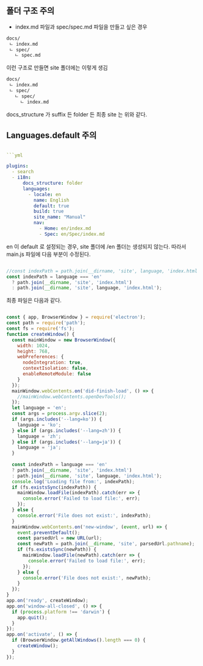 ## 폴더 구조 주의

- index.md 파일과 spec/spec.md 파일을 만들고 싶은 경우

```md
docs/
 ㄴ index.md
 ㄴ spec/
   ㄴ spec.md 
```

이런 구조로 만들면 site 폴더에는 이렇게 생김

```md
docs/
 ㄴ index.md
 ㄴ spec/
   ㄴ spec/
     ㄴ index.md 
```

docs_structure 가 suffix 든 folder 든 최종 site 는 위와 같다.

## Languages.default 주의

```yml

```yml

plugins:
  - search
  - i18n:
      docs_structure: folder
      languages:
        - locale: en
          name: English
          default: true
          build: true
          site_name: "Manual"
          nav:
            - Home: en/index.md
            - Spec: en/Spec/index.md

```


en 이 default 로 설정되는 경우, site 폴더에 /en 폴더는 생성되지 않는다.
따라서 main.js 파일에 다음 부분이 수정된다.

```js

//const indexPath = path.join(__dirname, 'site', language, 'index.html');
const indexPath = language === 'en'
  ? path.join(__dirname, 'site', 'index.html')
  : path.join(__dirname, 'site', language, 'index.html');

```


최종 파일은 다음과 같다.

```js

const { app, BrowserWindow } = require('electron');
const path = require('path');
const fs = require('fs');  
function createWindow() {
  const mainWindow = new BrowserWindow({
    width: 1024,
    height: 768,
    webPreferences: {
      nodeIntegration: true,
      contextIsolation: false,
      enableRemoteModule: false
    }
  });  
  mainWindow.webContents.on('did-finish-load', () => {
    //mainWindow.webContents.openDevTools();
  });  
  let language = 'en';
  const args = process.argv.slice(2);
  if (args.includes('--lang=ko')) {
    language = 'ko';
  } else if (args.includes('--lang=zh')) {
    language = 'zh';
  } else if (args.includes('--lang=ja')) {
    language = 'ja';
  }
  
  const indexPath = language === 'en'
  ? path.join(__dirname, 'site', 'index.html')
  : path.join(__dirname, 'site', language, 'index.html');
  console.log('Loading file from:', indexPath);  
  if (fs.existsSync(indexPath)) {
    mainWindow.loadFile(indexPath).catch(err => {
      console.error('Failed to load file:', err);
    });
  } else {
    console.error('File does not exist:', indexPath);
  }
  mainWindow.webContents.on('new-window', (event, url) => {
    event.preventDefault();
    const parsedUrl = new URL(url);
    const newPath = path.join(__dirname, 'site', parsedUrl.pathname);
    if (fs.existsSync(newPath)) {
      mainWindow.loadFile(newPath).catch(err => {
        console.error('Failed to load file:', err);
      });
    } else {
      console.error('File does not exist:', newPath);
    }
  });
}
app.on('ready', createWindow);
app.on('window-all-closed', () => {
  if (process.platform !== 'darwin') {
    app.quit();
  }
});
app.on('activate', () => {
  if (BrowserWindow.getAllWindows().length === 0) {
    createWindow();
  }
});

```
